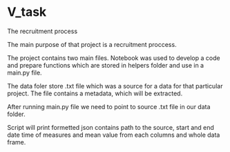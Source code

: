 # V_task
The recruitment process

The main purpose of that project is a recruitment proccess.

The project contains two main files. Notebook was used to develop a code and prepare functions which are stored in helpers folder and use in a main.py file. 

The data foler store .txt file which was a source for a data for that particular project. The file contains a metadata, which will be extracted.

After running main.py file we need to point to source .txt file in our data folder.

Script will print formetted json contains path to the source, start and end date time of measures and mean value from each columns and whole data frame.